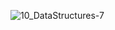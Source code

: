 ![10_DataStructures-7](https://user-images.githubusercontent.com/35743667/57975535-7cc73080-79d3-11e9-8ce4-ec689b46dcfb.jpg)
